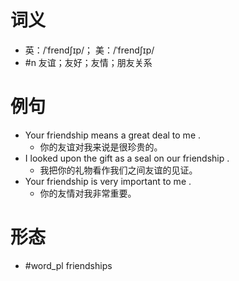 # 词义
- 英：/ˈfrendʃɪp/； 美：/ˈfrendʃɪp/
- #n 友谊；友好；友情；朋友关系
# 例句
- Your friendship means a great deal to me .
	- 你的友谊对我来说是很珍贵的。
- I looked upon the gift as a seal on our friendship .
	- 我把你的礼物看作我们之间友谊的见证。
- Your friendship is very important to me .
	- 你的友情对我非常重要。
# 形态
- #word_pl friendships
